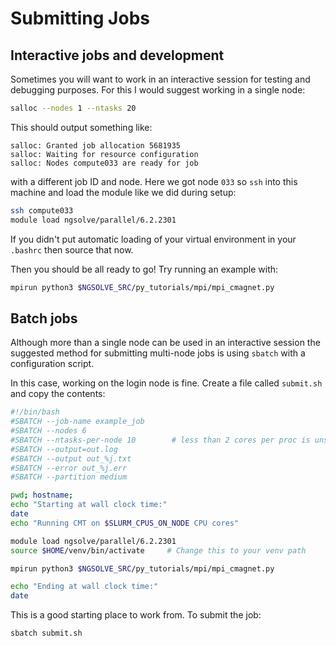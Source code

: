 # Submitting Jobs

## Interactive jobs and development
Sometimes you will want to work in an interactive session for
testing and debugging purposes. For this I would suggest working
in a single node:
```bash
salloc --nodes 1 --ntasks 20
```
This should output something like:
```
salloc: Granted job allocation 5681935
salloc: Waiting for resource configuration
salloc: Nodes compute033 are ready for job
```
with a different job ID and node. Here we got node `033` so `ssh`
into this machine and load the module like we did during setup:
```bash
ssh compute033
module load ngsolve/parallel/6.2.2301
```
If you didn't put automatic loading of your virtual environment in
your `.bashrc` then source that now.

Then you should be all ready to go! Try running an example with:
```bash
mpirun python3 $NGSOLVE_SRC/py_tutorials/mpi/mpi_cmagnet.py
```

## Batch jobs
Although more than a single node can be used in an interactive session
the suggested method for submitting multi-node jobs is using `sbatch`
with a configuration script.

In this case, working on the login node is fine. Create a file called
`submit.sh` and copy the contents:
```bash
#!/bin/bash
#SBATCH --job-name example_job
#SBATCH --nodes 6
#SBATCH --ntasks-per-node 10        # less than 2 cores per proc is unstable
#SBATCH --output=out.log
#SBATCH --output out_%j.txt
#SBATCH --error out_%j.err
#SBATCH --partition medium

pwd; hostname;
echo "Starting at wall clock time:"
date
echo "Running CMT on $SLURM_CPUS_ON_NODE CPU cores"

module load ngsolve/parallel/6.2.2301
source $HOME/venv/bin/activate     # Change this to your venv path

mpirun python3 $NGSOLVE_SRC/py_tutorials/mpi/mpi_cmagnet.py

echo "Ending at wall clock time:"
date
```
This is a good starting place to work from. To submit the job:
```bash
sbatch submit.sh
```


